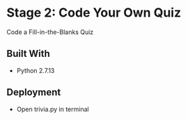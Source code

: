 # Stage 2: Code Your Own Quiz
Code a Fill-in-the-Blanks Quiz

## Built With
* Python 2.7.13

## Deployment
* Open trivia.py in terminal 
